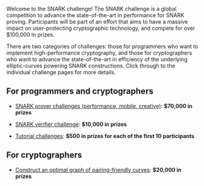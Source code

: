 Welcome to the SNARK challenge! The SNARK challenge is a
global competition to advance the state-of-the-art in performance
for SNARK proving. Participants will be part of an effort that aims
to have a massive impact on user-protecting cryptographic technology,
and compete for over $100,000 in prizes.

There are two categories of challenges: those for programmers who want
to implement high-performance cryptography, and those for cryptographers
who want to advance the state-of-the-art in efficiency of the underlying
elliptic-curves powering SNARK constructions. Click through to the individual challenge
pages for more details.

## For programmers and cryptographers
- [SNARK prover challenges (performance, mobile, creative)](/snark-challenge/problem-07-groth16-prover-challenges.html): **$70,000 in prizes**

- [SNARK verifier challenge](/snark-challenge/verifier.html): **$10,000 in prizes**

- [Tutorial challenges](/snark-challenge/tutorial.html): **$500 in prizes for each of the first 10 participants**


## For cryptographers
- [Construct an optimal graph of pairing-friendly curves](/snark-challenge/theory.html): **$20,000 in prizes**

